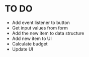 # TO DO

* Add event listener to button
* Get input values from form
* Add the new item to data structure
* Add new item to UI
* Calculate budget
* Update UI